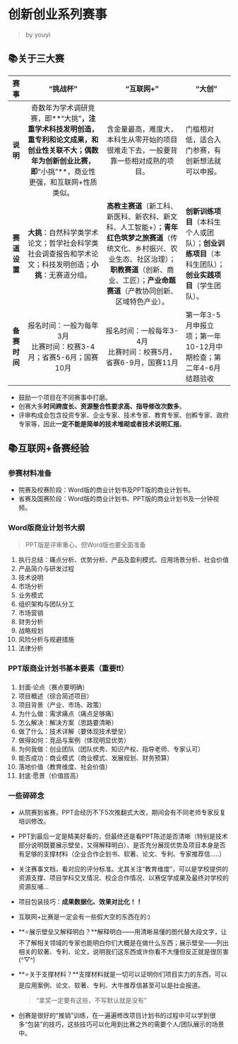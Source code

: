 # 创新创业系列赛事

> by youyi

## 📚关于三大赛

|     赛事     |                           “挑战杯”                           |                          “互联网+”                           | “大创”                                                       |
| :----------: | :----------------------------------------------------------: | :----------------------------------------------------------: | ------------------------------------------------------------ |
|   **说明**   | 奇数年为学术调研竞赛，即**“大挑”**，注重学术科技发明创造，重专利和论文成果，和创业性关联不大；偶数年为创新创业比赛，即**“小挑”**，商业性更强，和互联网+性质类似。 | 含金量最高，难度大，本科生从零开始的项目很难走下去，一般要背靠一些相对成熟的项目。 | 门槛相对低，适合入门参赛，有创新想法就可以申报。             |
| **赛道设置** | **大挑**：自然科学类学术论文；哲学社会科学类社会调查报告和学术论文；科技发明创造；**小挑**：无赛道分组。 | **高教主赛道**（新工科、新医科、新农科、新文科、人工智能+）；**青年红色筑梦之旅赛道**（传统文化、乡村振兴、农业生态、社区治理）；**职教赛道**（创新、商业、工匠）；**产业命题赛道**（产教协同创新、区域特色产业）。 | **创新训练项目**（本科生个人或团队）；**创业训练项目**（本科生团队）；**创业实践项目**（学生团队）。 |
| **备赛时间** | 报名时间：一般为每年3月<br/>比赛时间：校赛3-4月；省赛5-6月；国赛10月 | 报名时间：一般每年3-4月<br/>比赛时间：校赛5月，省赛6-9月，国赛11月 | 第一年3-5月申报立项；第一年 10-12月中期检查；第二年4-6月结题验收 |

- 鼓励一个项目在不同赛事中打磨。
- 创赛大多**时间跨度长、资源整合性要求高、指导修改次数多**。
- 评审构成会包含投资专家、企业专家、技术专家、教育专家、创孵专家、政府专家等，因此**一定不能是简单的技术堆砌或者技术说明汇报**。

## 📚互联网+备赛经验

### **参赛材料准备**

- 院赛及校赛阶段：Word版的商业计划书及PPT版的商业计划书。
- 省赛及国赛阶段：Word版的商业计划书、PPT版的商业计划书及一分钟视频。

### **Word版商业计划书大纲**

> PPT版是评审重心，但Word版也要全面准备

1. 执行总结：痛点分析、优势分析、产品及盈利模式、应用场景分析、社会价值
2. 产品简介与研发过程
3. 技术说明
4. 市场分析
5. 业务模式
6. 组织架构与团队分工
7. 市场营销
8. 财务分析
9. 战略规划
10. 风险分析与规避措施
11. 法律分析

### PPT版商业计划书基本要素（重要❗❗）

1. 封面·论点（赛点要明确）
2. 项目概述（综合简述项目）
3. 项目背景（产业、市场、政策）
4. 为什么做：需求痛点（痛点足够痛）
5. 怎么解决：解决方案（思路要清晰）
6. 做了什么：技术详解（要体现技术壁垒）
7. 做得如何：竞品与案例（体现明显优势）
8. 为何我做：创业团队（团队优秀、知识产权、指导老师、专家认可）
9. 能否成功：商业模式（商业模式、发展规划、财务预算）
10. 落地价值（教育维度、社会价值）
11. 封底·愿景（价值拔高）

### **一些碎碎念**

- 从院赛到省赛，PPT会经历不下5次推翻式大改，期间会有不同老师专家反复培训修改。
- PPT到最后一定是精美好看的，但最终还是看PPT陈述是否清晰（特别是技术部分说明既要展示壁垒，又得解释明白）、是否充分展现优势及项目本身是否有足够的支撑材料（企业合作企划书、软著、论文、专利、专家推荐信.....）
- 关注赛事文档，看对应的评分标准。尤其关注“教育维度”，可以是学校提供的资源支撑、项目学科交叉情况、校企合作情况、以赛促学成果及最终对学校的资源反哺...
- 项目包装技巧：**成果数据化、效果对比化！！**
- 互联网+比赛是一定会有一些假大空的东西在的:)

- **⭐️展示壁垒又解释明白？**解释明白——用清晰易懂的图代替大段文字，让不了解相关领域的专家也能明白你们大概是在做什么东西；展示壁垒——列出相关的软著、专利、论文，说明我们这东西或许你看不大懂但反正就是很厉害(^▽^)

- **⭐️关于支撑材料？**支撑材料就是一切可以证明你们项目实力的东西，可以是应用案例、论文、软著、专利、大牛推荐信甚至可以是社会报道。

  > “拿奖一定要有这些，不写默认就是没有”

- 创赛是很好的“推销”训练，在一遍遍修改项目计划书的过程中可以学到很多“包装”的技巧，这些技巧可以化用到比赛之外的需要个人/团队展示的场景中。